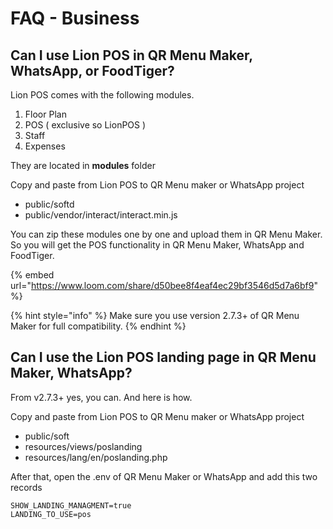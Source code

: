 # FAQ - Business

## Can I use Lion POS in QR Menu Maker, WhatsApp, or FoodTiger?

Lion POS comes with the following modules.&#x20;

1. Floor Plan
2. POS ( exclusive so LionPOS )
3. Staff
4. Expenses

They are located in **modules** folder

Copy and paste from Lion POS to QR Menu maker or WhatsApp project

* public/softd
* public/vendor/interact/interact.min.js

You can zip these modules one by one and upload them in QR Menu Maker. So you will get the POS functionality in QR Menu Maker, WhatsApp and FoodTiger.



{% embed url="https://www.loom.com/share/d50bee8f4eaf4ec29bf3546d5d7a6bf9" %}

{% hint style="info" %}
Make sure you use version 2.7.3+ of QR Menu Maker for full compatibility.
{% endhint %}

## Can I use the Lion POS landing page in QR Menu Maker, WhatsApp?&#x20;

From v2.7.3+ yes, you can. And here is how.&#x20;

Copy and paste from Lion POS to QR Menu maker or WhatsApp project

* public/soft
* resources/views/poslanding
* resources/lang/en/poslanding.php

After that, open the .env of QR Menu Maker or WhatsApp and add this two records

```
SHOW_LANDING_MANAGMENT=true
LANDING_TO_USE=pos
```









&#x20;


